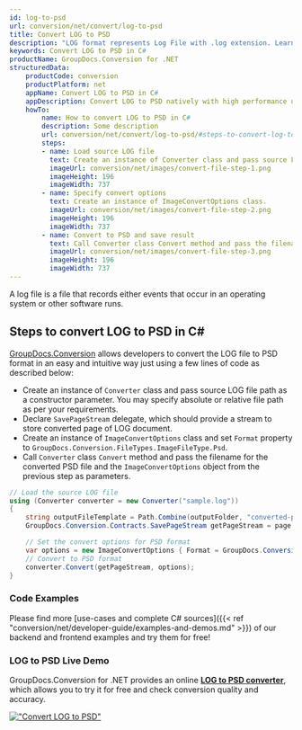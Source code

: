 ```yaml
---
id: log-to-psd
url: conversion/net/convert/log-to-psd
title: Convert LOG to PSD
description: "LOG format represents Log File with .log extension. Learn how to convert LOG to PSD file programmatically in C# language using GroupDocs.Conversion for .NET library."
keywords: Convert LOG to PSD in C#
productName: GroupDocs.Conversion for .NET
structuredData:
    productCode: conversion
    productPlatform: net
    appName: Convert LOG to PSD in C#
    appDescription: Convert LOG to PSD natively with high performance using C# language and server side GroupDocs.Conversion for .NET APIs, without the use of any software like Microsoft or Open Office.
    howTo:
        name: How to convert LOG to PSD in C# 
        description: Some description
        url: conversion/net/convert/log-to-psd/#steps-to-convert-log-to-psd-in-c
        steps:
        - name: Load source LOG file 
          text: Create an instance of Converter class and pass source LOG file path as a constructor parameter. You may specify absolute or relative file path as per your requirements. 
          imageUrl: conversion/net/images/convert-file-step-1.png
          imageHeight: 196
          imageWidth: 737
        - name: Specify convert options 
          text: Create an instance of ImageConvertOptions class.
          imageUrl: conversion/net/images/convert-file-step-2.png
          imageHeight: 196
          imageWidth: 737
        - name: Convert to PSD and save result 
          text: Call Converter class Convert method and pass the filename for the converted HTML file and the ImageConvertOptions object from the previous step as parameters.
          imageUrl: conversion/net/images/convert-file-step-3.png
          imageHeight: 196
          imageWidth: 737
---
```


A log file is a file that records either events that occur in an operating system or other software runs.

## Steps to convert LOG to PSD in C#

[GroupDocs.Conversion](https://products.groupdocs.com/conversion/net) allows developers to convert the LOG file to PSD format in an easy and intuitive way just using a few lines of code as described below:

* Create an instance of `Converter` class and pass source LOG file path as a constructor parameter. You may specify absolute or relative file path as per your requirements. 
* Declare `SavePageStream` delegate, which should provide a stream to store converted page of LOG document.
* Create an instance of `ImageConvertOptions` class and set `Format` property to `GroupDocs.Conversion.FileTypes.ImageFileType.Psd`.
* Call `Converter` class `Convert` method and pass the filename for the converted PSD file and the `ImageConvertOptions` object from the previous step as parameters.

```csharp
// Load the source LOG file
using (Converter converter = new Converter("sample.log"))
{
    string outputFileTemplate = Path.Combine(outputFolder, "converted-page-{0}.psd");
    GroupDocs.Conversion.Contracts.SavePageStream getPageStream = page => new FileStream(string.Format(outputFileTemplate, page), FileMode.Create);

    // Set the convert options for PSD format
    var options = new ImageConvertOptions { Format = GroupDocs.Conversion.FileTypes.ImageFileType.Psd };   
    // Convert to PSD format
    converter.Convert(getPageStream, options);
}
```

### Code Examples

Please find more [use-cases and complete C# sources]({{< ref "conversion/net/developer-guide/examples-and-demos.md" >}}) of our backend and frontend examples and try them for free!

### LOG to PSD Live Demo

GroupDocs.Conversion for .NET provides an online [**LOG to PSD converter**](https://products.groupdocs.app/conversion/log-to-psd), which allows you to try it for free and check conversion quality and accuracy.

[!["Convert LOG to PSD"](conversion/net/images/convert-to-psd/convert-log-to-psd.png)](https://products.groupdocs.app/conversion/log-to-psd)